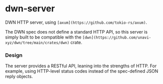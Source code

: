 # dwn-server

<!-- cargo-rdme start -->

DWN HTTP server, using `[axum](https://github.com/tokio-rs/axum)`.

The DWN spec does not define a standard HTTP API, so this server is simply built
to be compatible with the `[dwn](https://github.com/unavi-xyz/dwn/tree/main/crates/dwn)`
crate.

### Design

The server provides a RESTful API, leaning into the strengths of HTTP.
For example, using HTTP-level status codes instead of the spec-defined
JSON reply objects.

<!-- cargo-rdme end -->
